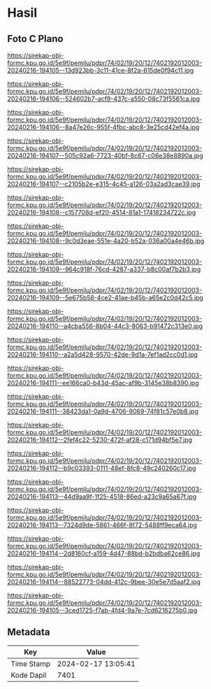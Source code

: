 # Hasil

## Foto C Plano

https://sirekap-obj-formc.kpu.go.id/5e9f/pemilu/pdpr/74/02/19/20/12/7402192012003-20240216-194105--13d923bb-3c11-41ce-8f2a-615de0f94c11.jpg

https://sirekap-obj-formc.kpu.go.id/5e9f/pemilu/pdpr/74/02/19/20/12/7402192012003-20240216-194106--524602b7-acf9-437c-a550-08c73f5561ca.jpg

https://sirekap-obj-formc.kpu.go.id/5e9f/pemilu/pdpr/74/02/19/20/12/7402192012003-20240216-194106--8a47e26c-955f-4fbc-abc8-3e25cd42ef4a.jpg

https://sirekap-obj-formc.kpu.go.id/5e9f/pemilu/pdpr/74/02/19/20/12/7402192012003-20240216-194107--505c92a6-7723-40bf-8c67-c06e38e8890a.jpg

https://sirekap-obj-formc.kpu.go.id/5e9f/pemilu/pdpr/74/02/19/20/12/7402192012003-20240216-194107--c2105b2e-e315-4c45-a126-03a2ad3cae39.jpg

https://sirekap-obj-formc.kpu.go.id/5e9f/pemilu/pdpr/74/02/19/20/12/7402192012003-20240216-194108--c157708d-ef20-4514-81a1-17418234722c.jpg

https://sirekap-obj-formc.kpu.go.id/5e9f/pemilu/pdpr/74/02/19/20/12/7402192012003-20240216-194108--9c0d3eae-551e-4a20-b52a-036a00a4e46b.jpg

https://sirekap-obj-formc.kpu.go.id/5e9f/pemilu/pdpr/74/02/19/20/12/7402192012003-20240216-194109--964c918f-76cd-4287-a337-b8c00af7b2b3.jpg

https://sirekap-obj-formc.kpu.go.id/5e9f/pemilu/pdpr/74/02/19/20/12/7402192012003-20240216-194109--5e675b58-4ce2-41ae-b45b-a65e2c0d42c5.jpg

https://sirekap-obj-formc.kpu.go.id/5e9f/pemilu/pdpr/74/02/19/20/12/7402192012003-20240216-194110--a4cba556-8b04-44c3-8063-b91472c313e0.jpg

https://sirekap-obj-formc.kpu.go.id/5e9f/pemilu/pdpr/74/02/19/20/12/7402192012003-20240216-194110--a2a5d428-9570-42de-9d1a-7ef1ad2cc0d1.jpg

https://sirekap-obj-formc.kpu.go.id/5e9f/pemilu/pdpr/74/02/19/20/12/7402192012003-20240216-194111--ee166ca0-b43d-45ac-af9b-3145e38b8390.jpg

https://sirekap-obj-formc.kpu.go.id/5e9f/pemilu/pdpr/74/02/19/20/12/7402192012003-20240216-194111--38423da1-0a9d-4706-9069-74f81c57e0b8.jpg

https://sirekap-obj-formc.kpu.go.id/5e9f/pemilu/pdpr/74/02/19/20/12/7402192012003-20240216-194112--2fef4c22-5230-472f-af28-c171d94bf5e7.jpg

https://sirekap-obj-formc.kpu.go.id/5e9f/pemilu/pdpr/74/02/19/20/12/7402192012003-20240216-194112--b9c03393-0111-48ef-8fc8-49c240260c17.jpg

https://sirekap-obj-formc.kpu.go.id/5e9f/pemilu/pdpr/74/02/19/20/12/7402192012003-20240216-194113--44d9aa9f-1f25-4518-86ed-a23c9a65a67f.jpg

https://sirekap-obj-formc.kpu.go.id/5e9f/pemilu/pdpr/74/02/19/20/12/7402192012003-20240216-194113--7324d9de-5861-466f-8f72-5488ff9eca64.jpg

https://sirekap-obj-formc.kpu.go.id/5e9f/pemilu/pdpr/74/02/19/20/12/7402192012003-20240216-194114--2d8160cf-a159-4d47-88bd-b2bdba62ce86.jpg

https://sirekap-obj-formc.kpu.go.id/5e9f/pemilu/pdpr/74/02/19/20/12/7402192012003-20240216-194114--88522773-04dd-412c-9bee-30e5e7d5aaf2.jpg

https://sirekap-obj-formc.kpu.go.id/5e9f/pemilu/pdpr/74/02/19/20/12/7402192012003-20240216-194105--3ced1725-f7ab-4fd4-9a7e-7cd6216275b0.jpg


## Metadata

| Key        | Value               |
| ---------- | ------------------- |
| Time Stamp | 2024-02-17 13:05:41 |
| Kode Dapil | 7401                |



